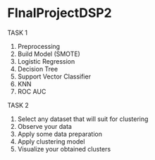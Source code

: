 # FInalProjectDSP2

TASK 1
1. Preprocessing 
2. Build Model (SMOTE)
3. Logistic Regression
4. Decision Tree
5. Support Vector Classifier
6. KNN
7. ROC AUC

TASK 2
1. Select any dataset that will suit for clustering
2. Observe your data
3. Apply some data preparation
4. Apply clustering model
5. Visualize your obtained clusters
